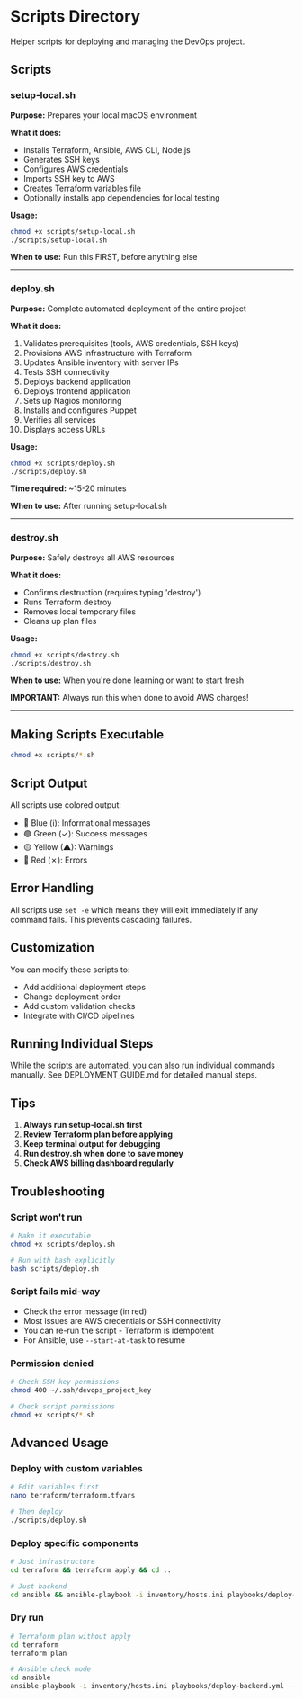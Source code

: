 # Scripts Directory

Helper scripts for deploying and managing the DevOps project.

## Scripts

### setup-local.sh
**Purpose:** Prepares your local macOS environment

**What it does:**
- Installs Terraform, Ansible, AWS CLI, Node.js
- Generates SSH keys
- Configures AWS credentials
- Imports SSH key to AWS
- Creates Terraform variables file
- Optionally installs app dependencies for local testing

**Usage:**
```bash
chmod +x scripts/setup-local.sh
./scripts/setup-local.sh
```

**When to use:** Run this FIRST, before anything else

---

### deploy.sh
**Purpose:** Complete automated deployment of the entire project

**What it does:**
1. Validates prerequisites (tools, AWS credentials, SSH keys)
2. Provisions AWS infrastructure with Terraform
3. Updates Ansible inventory with server IPs
4. Tests SSH connectivity
5. Deploys backend application
6. Deploys frontend application
7. Sets up Nagios monitoring
8. Installs and configures Puppet
9. Verifies all services
10. Displays access URLs

**Usage:**
```bash
chmod +x scripts/deploy.sh
./scripts/deploy.sh
```

**Time required:** ~15-20 minutes

**When to use:** After running setup-local.sh

---

### destroy.sh
**Purpose:** Safely destroys all AWS resources

**What it does:**
- Confirms destruction (requires typing 'destroy')
- Runs Terraform destroy
- Removes local temporary files
- Cleans up plan files

**Usage:**
```bash
chmod +x scripts/destroy.sh
./scripts/destroy.sh
```

**When to use:** When you're done learning or want to start fresh

**IMPORTANT:** Always run this when done to avoid AWS charges!

---

## Making Scripts Executable

```bash
chmod +x scripts/*.sh
```

## Script Output

All scripts use colored output:
- 🔵 Blue (ℹ): Informational messages
- 🟢 Green (✓): Success messages
- 🟡 Yellow (⚠): Warnings
- 🔴 Red (✗): Errors

## Error Handling

All scripts use `set -e` which means they will exit immediately if any command fails. This prevents cascading failures.

## Customization

You can modify these scripts to:
- Add additional deployment steps
- Change deployment order
- Add custom validation checks
- Integrate with CI/CD pipelines

## Running Individual Steps

While the scripts are automated, you can also run individual commands manually. See DEPLOYMENT_GUIDE.md for detailed manual steps.

## Tips

1. **Always run setup-local.sh first**
2. **Review Terraform plan before applying**
3. **Keep terminal output for debugging**
4. **Run destroy.sh when done to save money**
5. **Check AWS billing dashboard regularly**

## Troubleshooting

### Script won't run
```bash
# Make it executable
chmod +x scripts/deploy.sh

# Run with bash explicitly
bash scripts/deploy.sh
```

### Script fails mid-way
- Check the error message (in red)
- Most issues are AWS credentials or SSH connectivity
- You can re-run the script - Terraform is idempotent
- For Ansible, use `--start-at-task` to resume

### Permission denied
```bash
# Check SSH key permissions
chmod 400 ~/.ssh/devops_project_key

# Check script permissions
chmod +x scripts/*.sh
```

## Advanced Usage

### Deploy with custom variables
```bash
# Edit variables first
nano terraform/terraform.tfvars

# Then deploy
./scripts/deploy.sh
```

### Deploy specific components
```bash
# Just infrastructure
cd terraform && terraform apply && cd ..

# Just backend
cd ansible && ansible-playbook -i inventory/hosts.ini playbooks/deploy-backend.yml && cd ..
```

### Dry run
```bash
# Terraform plan without apply
cd terraform
terraform plan

# Ansible check mode
cd ansible
ansible-playbook -i inventory/hosts.ini playbooks/deploy-backend.yml --check
```
